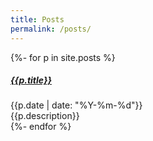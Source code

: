 ```yaml
---
title: Posts
permalink: /posts/
---
```


{%- for p in site.posts %}
<div class="card" id="{{p.id}}">
	<div class="card-body">
		<h5 class="card-title">
			<a href="{{p.url}}">{{p.title}}</a>
			<div>
				<span class="tags"></span>
				<span class="categories"></span>
			</div>
		</h5>
		<div class="card-subtitle">{{p.date | date: "%Y-%m-%d"}}</div>
		<div class="card-text">{{p.description}}</div>
	</div>
</div>
{%- endfor %}

<script>
let cards = {
{%- for p in site.posts %}
"{{p.id}}": {"tags": [
	{%- for t in p.tags -%}
		"{{t}}",
	{%- endfor -%}
	],"categories": [
	{%- for c in p.categories -%}
		"{{c}}",
	{%- endfor -%}
	]},
{%- endfor -%}
};

for (post in cards) {
	const c = cards[post];
	const card = document.getElementById(post);
	const tags = card.querySelector(".tags");
	for (const i in c.tags) {
		let tag = document.createElement("span");
		let tc = tag.classList;
		tc.add("badge");
		tc.add("badge-dark");
		tag.innerHTML = c.tags[i];
		tags.appendChild(tag);
	}
	const categories = card.querySelector(".categories");
	for (const i in c.categories) {
		let cat = document.createElement("span");
		let tc = cat.classList;
		tc.add("badge");
		tc.add("badge-info");
		cat.innerHTML = c.categories[i];
		categories.appendChild(cat);
	}
}
</script>
